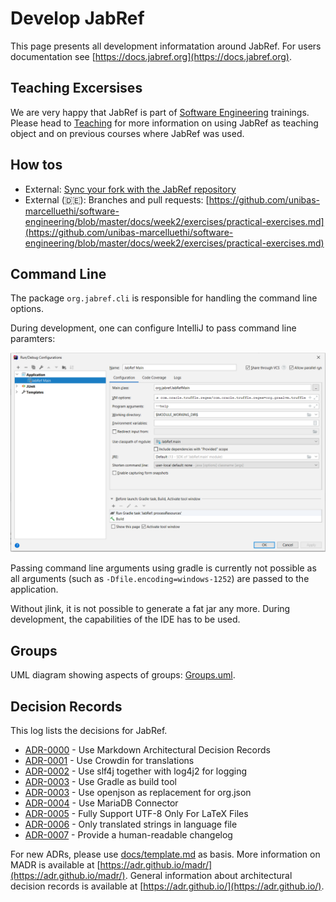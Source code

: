 # Develop JabRef

This page presents all development informatation around JabRef. For users documentation see [https://docs.jabref.org](https://docs.jabref.org).

## Teaching Excersises

We are very happy that JabRef is part of [Software Engineering](https://en.wikipedia.org/wiki/Software_engineering) trainings.
Please head to [Teaching](teaching.md) for more information on using JabRef as teaching object and on previous courses where JabRef was used.

## How tos

* External: [Sync your fork with the JabRef repository](https://help.github.com/articles/syncing-a-fork/)
* External \(🇩🇪\): Branches and pull requests: [https://github.com/unibas-marcelluethi/software-engineering/blob/master/docs/week2/exercises/practical-exercises.md](https://github.com/unibas-marcelluethi/software-engineering/blob/master/docs/week2/exercises/practical-exercises.md)

## Command Line

The package `org.jabref.cli` is responsible for handling the command line options.

During development, one can configure IntelliJ to pass command line paramters:

![IntelliJ-run-configuration](images/intellij-run-configuration-command-line.png)

Passing command line arguments using gradle is currently not possible as all arguments \(such as `-Dfile.encoding=windows-1252`\) are passed to the application.

Without jlink, it is not possible to generate a fat jar any more. During development, the capabilities of the IDE has to be used.

## Groups

UML diagram showing aspects of groups: [Groups.uml](https://github.com/JabRef/jabref/tree/ec47f2138b0550a4622872d455902443cd56d9cc/docs/Gropus.uml).

## Decision Records

This log lists the decisions for JabRef.

* [ADR-0000](https://github.com/JabRef/jabref/tree/ec47f2138b0550a4622872d455902443cd56d9cc/docs/0000-use-markdown-architectural-decision-records.md) - Use Markdown Architectural Decision Records
* [ADR-0001](https://github.com/JabRef/jabref/tree/ec47f2138b0550a4622872d455902443cd56d9cc/docs/0001-use-crowdin-for-translations.md) - Use Crowdin for translations
* [ADR-0002](https://github.com/JabRef/jabref/tree/ec47f2138b0550a4622872d455902443cd56d9cc/docs/0002-use-slf4j-for-logging.md) - Use slf4j together with log4j2 for logging
* [ADR-0003](https://github.com/JabRef/jabref/tree/ec47f2138b0550a4622872d455902443cd56d9cc/docs/0003-use-gradle-as-build-tool.md) - Use Gradle as build tool
* [ADR-0003](https://github.com/JabRef/jabref/tree/ec47f2138b0550a4622872d455902443cd56d9cc/docs/0003-use-openjson-as-replacement-for-org-json.md) - Use openjson as replacement for org.json
* [ADR-0004](https://github.com/JabRef/jabref/tree/ec47f2138b0550a4622872d455902443cd56d9cc/docs/0004-use-mariadb-connector.md) - Use MariaDB Connector
* [ADR-0005](https://github.com/JabRef/jabref/tree/ec47f2138b0550a4622872d455902443cd56d9cc/docs/0005-fully-support-utf8-only-for-latex-files.md) - Fully Support UTF-8 Only For LaTeX Files
* [ADR-0006](https://github.com/JabRef/jabref/tree/ec47f2138b0550a4622872d455902443cd56d9cc/docs/0006-only-translated-strings-in-language-file.md) - Only translated strings in language file
* [ADR-0007](https://github.com/JabRef/jabref/tree/ec47f2138b0550a4622872d455902443cd56d9cc/docs/0007-human-readable-changelog.md) - Provide a human-readable changelog

For new ADRs, please use [docs/template.md](https://github.com/JabRef/jabref/tree/ec47f2138b0550a4622872d455902443cd56d9cc/docs/docs/template.md) as basis. More information on MADR is available at [https://adr.github.io/madr/](https://adr.github.io/madr/). General information about architectural decision records is available at [https://adr.github.io/](https://adr.github.io/).

